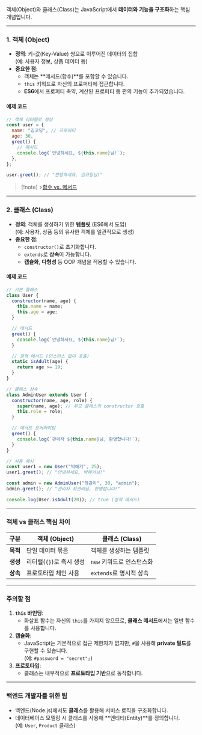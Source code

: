 객체(Object)와 클래스(Class)는 JavaScript에서 **데이터와 기능을 구조화**하는 핵심 개념입니다.

---

### **1. 객체 (Object)**

- **정의**: 키-값(Key-Value) 쌍으로 이루어진 데이터의 집합  
  (예: 사용자 정보, 상품 데이터 등)
- **중요한 점**:
  - 객체는 **메서드(함수)**를 포함할 수 있습니다.
  - `this` 키워드로 자신의 프로퍼티에 접근합니다.
  - **ES6**에서 프로퍼티 축약, 계산된 프로퍼티 등 편의 기능이 추가되었습니다.

#### **예제 코드**

```javascript
// 객체 리터럴로 생성
const user = {
  name: "김코딩", // 프로퍼티
  age: 30,
  greet() {
    // 메서드
    console.log(`안녕하세요, ${this.name}님!`);
  },
};

user.greet(); // "안녕하세요, 김코딩님!"
```

> [!note] >[함수 vs. 메서드](/git_til/aibe/javascript/함수%20vs.%20메서드.md)

---

### **2. 클래스 (Class)**

- **정의**: 객체를 생성하기 위한 **템플릿** (ES6에서 도입)  
  (예: 사용자, 상품 등의 유사한 객체를 일관적으로 생성)
- **중요한 점**:
  - `constructor()`로 초기화합니다.
  - `extends`로 **상속**이 가능합니다.
  - **캡슐화**, **다형성** 등 OOP 개념을 적용할 수 있습니다.

#### **예제 코드**

```javascript
// 기본 클래스
class User {
  constructor(name, age) {
    this.name = name;
    this.age = age;
  }

  // 메서드
  greet() {
    console.log(`안녕하세요, ${this.name}님!`);
  }

  // 정적 메서드 (인스턴스 없이 호출)
  static isAdult(age) {
    return age >= 19;
  }
}

// 클래스 상속
class AdminUser extends User {
  constructor(name, age, role) {
    super(name, age); // 부모 클래스의 constructor 호출
    this.role = role;
  }

  // 메서드 오버라이딩
  greet() {
    console.log(`관리자 ${this.name}님, 환영합니다!`);
  }
}

// 사용 예시
const user1 = new User("박해커", 25);
user1.greet(); // "안녕하세요, 박해커님!"

const admin = new AdminUser("최관리", 30, "admin");
admin.greet(); // "관리자 최관리님, 환영합니다!"

console.log(User.isAdult(20)); // true (정적 메서드)
```

---

### **객체 vs 클래스 핵심 차이**

| 구분     | 객체 (Object)            | 클래스 (Class)            |
| -------- | ------------------------ | ------------------------- |
| **목적** | 단일 데이터 묶음         | 객체를 생성하는 템플릿    |
| **생성** | 리터럴(`{}`)로 즉시 생성 | `new` 키워드로 인스턴스화 |
| **상속** | 프로토타입 체인 사용     | `extends`로 명시적 상속   |

---

### **주의할 점**

1. **`this` 바인딩**:
   - 화살표 함수는 자신의 `this`를 가지지 않으므로, **클래스 메서드**에서는 일반 함수를 사용합니다.
2. **캡슐화**:
   - JavaScript는 기본적으로 접근 제한자가 없지만, `#`을 사용해 **private 필드**를 구현할 수 있습니다.  
     (예: `#password = "secret";`)
3. **프로토타입**:
   - 클래스는 내부적으로 **프로토타입 기반**으로 동작합니다.

---

### **백엔드 개발자를 위한 팁**

- 백엔드(Node.js)에서도 **클래스**를 활용해 서비스 로직을 구조화합니다.
- 데이터베이스 모델링 시 클래스를 사용해 **엔티티(Entity)**를 정의합니다.  
  (예: `User`, `Product` 클래스)
